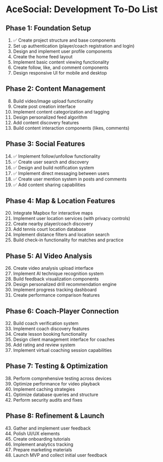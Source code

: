 
# AceSocial: Development To-Do List

## Phase 1: Foundation Setup
1. ✅ Create project structure and base components
2. Set up authentication (player/coach registration and login)
3. Design and implement user profile components
4. Create the home feed layout
5. Implement basic content viewing functionality
6. Create follow, like, and comment components
7. Design responsive UI for mobile and desktop

## Phase 2: Content Management
8. Build video/image upload functionality
9. Create post creation interface
10. Implement content categorization and tagging
11. Design personalized feed algorithm
12. Add content discovery features
13. Build content interaction components (likes, comments)

## Phase 3: Social Features
14. ✅ Implement follow/unfollow functionality
15. ✅ Create user search and discovery
16. ✅ Design and build notification system
17. ✅ Implement direct messaging between users
18. ✅ Create user mention system in posts and comments
19. ✅ Add content sharing capabilities

## Phase 4: Map & Location Features
20. Integrate Mapbox for interactive maps
21. Implement user location services (with privacy controls)
22. Create nearby player/coach discovery
23. Add tennis court location database
24. Implement distance filters and location search
25. Build check-in functionality for matches and practice

## Phase 5: AI Video Analysis
26. Create video analysis upload interface
27. Implement AI technique recognition system
28. Build feedback visualization components
29. Design personalized drill recommendation engine
30. Implement progress tracking dashboard
31. Create performance comparison features

## Phase 6: Coach-Player Connection
32. Build coach verification system
33. Implement coach discovery features
34. Create lesson booking functionality
35. Design client management interface for coaches
36. Add rating and review system
37. Implement virtual coaching session capabilities

## Phase 7: Testing & Optimization
38. Perform comprehensive testing across devices
39. Optimize performance for video playback
40. Implement caching strategies
41. Optimize database queries and structure
42. Perform security audits and fixes

## Phase 8: Refinement & Launch
43. Gather and implement user feedback
44. Polish UI/UX elements
45. Create onboarding tutorials
46. Implement analytics tracking
47. Prepare marketing materials
48. Launch MVP and collect initial user feedback

